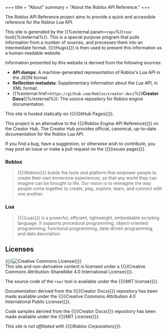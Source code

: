 +++
title = "About"
summary = "About the Roblox API Reference."
+++

<section id="about">

The Roblox API Reference project aims to provide a quick and accessible
reference for the Roblox Lua API.

This site is generated by the {{%external param=`repo`%}}`roar` tool{{%/external%}}.
This is a special purpose program that pulls information from a number of
sources, and processes them into an intermediate format. {{<external href="https://gohugo.io">}}Hugo{{</external>}}
is then used to present this information as a human-readable website.

Information presented by this website is derived from the following sources:

- **API dumps**: A machine-generated representation of Roblox's Lua API in the
  JSON format.
- **Reflection metadata**: Supplementary information about the Lua API, in XML
  format.
- {{%external href=`https://github.com/Roblox/creator-docs`%}}**Creator Docs**{{%/external%}}:
  The source repository for Roblox engine documentation.

This site is hosted statically on {{<external href="https://pages.github.com">}}GitHub Pages{{</external>}}.

This project is an alternative to the {{<external param="creatorhub">}}Roblox Engine API Reference{{</external>}}
on the Creator Hub. The Creator Hub provides official, canonical, up-to-date
documentation for the Roblox Lua API.

If you find a bug, have a suggestion, or otherwise wish to contribute, you may
post an issue or make a pull request on the {{<external param="issues">}}issues page{{</external>}}.

</section>
<section id="other">

### Roblox

> {{<external href="https://corp.roblox.com">}}Roblox{{</external>}}
> builds the tools and platform that empower people to create their own
> immersive experiences, so that any world they can imagine can be brought to
> life. Our vision is to reimagine the way people come together to create, play,
> explore, learn, and connect with one another.

### Lua

> {{<external href="https://www.lua.org/about.html">}}Lua{{</external>}}
> is a powerful, efficient, lightweight, embeddable scripting language. It
> supports procedural programming, object-oriented programming, functional
> programming, data-driven programming, and data description.

## Licenses

{{<external rel="license" param="license">}}<img alt="Creative Commons License" style="border-width:0" src="about/license-badge.png"/>{{</external>}}
<br>
This site and non-derivative content is licensed under a {{<external rel="license" param="license">}}Creative Commons Attribution-ShareAlike 4.0 International License{{</external>}}.

The source code of the `roar` tool is available under the {{<external href="https://github.com/RobloxAPI/roar/blob/master/LICENSE">}}MIT license{{</external>}}.

Documentation derived from the {{<external href="https://github.com/Roblox/creator-docs">}}Creator Docs{{</external>}} repository has been made available under the {{<external href="https://github.com/Roblox/creator-docs/blob/main/LICENSE">}}Creative Commons Attribution 4.0 International Public License{{</external>}}.

Code samples derived from the {{<external href="https://github.com/Roblox/creator-docs">}}Creator Docs{{</external>}} repository has been made available under the {{<external href="https://github.com/Roblox/creator-docs/blob/main/LICENSE-CODE">}}MIT License{{</external>}}.

*This site is not affiliated with {{<external href="https://corp.roblox.com">}}Roblox Corporation{{</external>}}.*

</section>
